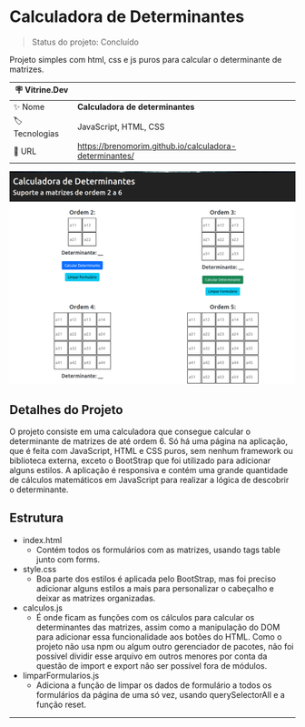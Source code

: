 # Calculadora de Determinantes

> Status do projeto: Concluído

Projeto simples com html, css e js puros para calcular o determinante de matrizes.

| :placard: Vitrine.Dev |     |
| -------------  | --- |
| :sparkles: Nome        | **Calculadora de determinantes**
| :label: Tecnologias | JavaScript, HTML, CSS
| :rocket: URL         | <https://brenomorim.github.io/calculadora-determinantes/>

![Página inicial do projeto](https://github.com/BrenoMorim/calculadora-determinantes/blob/main/imagem-do-projeto.png?raw=true#vitrinedev)

## Detalhes do Projeto

O projeto consiste em uma calculadora que consegue calcular o determinante de matrizes de até ordem 6. Só há uma página na aplicação, que é feita com JavaScript, HTML e CSS puros, sem nenhum framework ou biblioteca externa, exceto o BootStrap que foi utilizado para adicionar alguns estilos. A aplicação é responsiva e contém uma grande quantidade de cálculos matemáticos em JavaScript para realizar a lógica de descobrir o determinante.

## Estrutura

- index.html
  - Contém todos os formulários com as matrizes, usando tags table junto com forms.
- style.css
  - Boa parte dos estilos é aplicada pelo BootStrap, mas foi preciso adicionar alguns estilos a mais para personalizar o cabeçalho e deixar as matrizes organizadas.
- calculos.js
  - É onde ficam as funções com os cálculos para calcular os determinantes das matrizes, assim como a manipulação do DOM para adicionar essa funcionalidade aos botões do HTML. Como o projeto não usa npm ou algum outro gerenciador de pacotes, não foi possível dividir esse arquivo em outros menores por conta da questão de import e export não ser possível fora de módulos.
- limparFormularios.js
  - Adiciona a função de limpar os dados de formulário a todos os formulários da página de uma só vez, usando querySelectorAll e a função reset.

---
